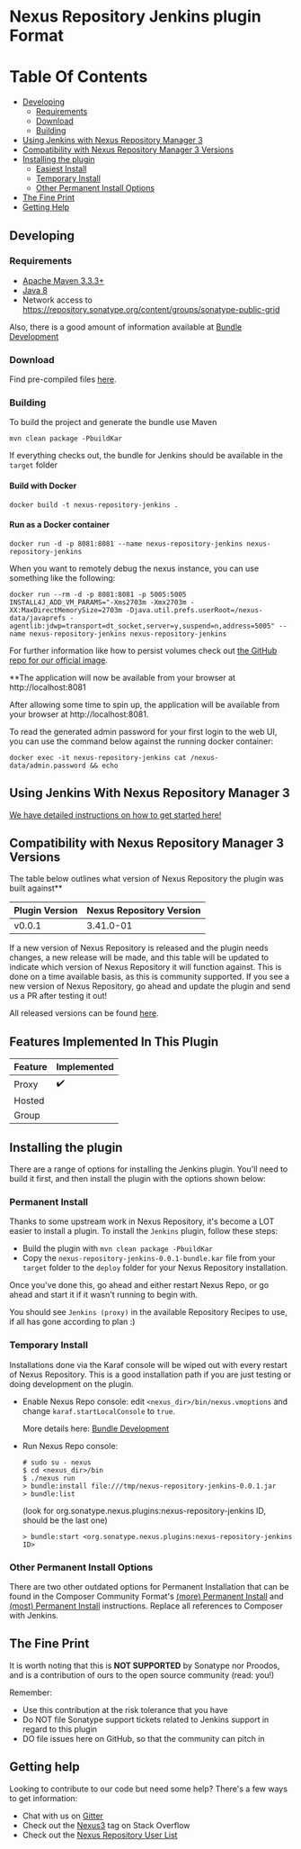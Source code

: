 <!--

    Proodos BV Open Source Version
    Copyright (c) 2022-present Proodos BV
    All rights reserved. Includes the third-party code listed at http://links.sonatype.com/products/nexus/oss/attributions.

    This program and the accompanying materials are made available under the terms of the Eclipse Public License Version 1.0,
    which accompanies this distribution and is available at http://www.eclipse.org/legal/epl-v10.html.

    All trademarks are the property of their respective owners.

-->

# Nexus Repository Jenkins plugin Format

# Table Of Contents

- [Developing](#developing)
  - [Requirements](#requirements)
  - [Download](#download)
  - [Building](#building)
- [Using Jenkins with Nexus Repository Manager 3](#using-Jenkins-with-nexus-repository-manager-3)
- [Compatibility with Nexus Repository Manager 3 Versions](#compatibility-with-nexus-repository-manager-3-versions)
- [Installing the plugin](#installing-the-plugin)
  - [Easiest Install](#permanent-install)
  - [Temporary Install](#temporary-install)
  - [Other Permanent Install Options](#other-permanent-install-options)
- [The Fine Print](#the-fine-print)
- [Getting Help](#getting-help)

## Developing

### Requirements

- [Apache Maven 3.3.3+](https://maven.apache.org/install.html)
- [Java 8](http://www.oracle.com/technetwork/java/javase/downloads/jdk8-downloads-2133151.html)
- Network access to https://repository.sonatype.org/content/groups/sonatype-public-grid

Also, there is a good amount of information available at [Bundle Development](https://help.sonatype.com/display/NXRM3/Bundle+Development)

### Download

Find pre-compiled files [here](https://search.maven.org/search?q=a:%22nexus-repository-jenkins%22).

### Building

To build the project and generate the bundle use Maven

    mvn clean package -PbuildKar

If everything checks out, the bundle for Jenkins should be available in the `target` folder

#### Build with Docker

`docker build -t nexus-repository-jenkins .`

#### Run as a Docker container

`docker run -d -p 8081:8081 --name nexus-repository-jenkins nexus-repository-jenkins`

When you want to remotely debug the nexus instance, you can use something like the following:

`docker run --rm -d -p 8081:8081 -p 5005:5005 INSTALL4J_ADD_VM_PARAMS="-Xms2703m -Xmx2703m -XX:MaxDirectMemorySize=2703m -Djava.util.prefs.userRoot=/nexus-data/javaprefs -agentlib:jdwp=transport=dt_socket,server=y,suspend=n,address=5005" --name nexus-repository-jenkins nexus-repository-jenkins `

For further information like how to persist volumes check out [the GitHub repo for our official image](https://github.com/sonatype/docker-nexus3).

**The application will now be available from your browser at http://localhost:8081

After allowing some time to spin up, the application will be available from your browser at http://localhost:8081.

To read the generated admin password for your first login to the web UI, you can use the command below against the running docker container:

    docker exec -it nexus-repository-jenkins cat /nexus-data/admin.password && echo

## Using Jenkins With Nexus Repository Manager 3

[We have detailed instructions on how to get started here!](docs/Jenkins_USER_DOCUMENTATION.md)

## Compatibility with Nexus Repository Manager 3 Versions

The table below outlines what version of Nexus Repository the plugin was built against**

| Plugin Version | Nexus Repository Version |
|----------------|--------------------------|
| v0.0.1         | 3.41.0-01                |

If a new version of Nexus Repository is released and the plugin needs changes, a new release will be made, and this
table will be updated to indicate which version of Nexus Repository it will function against. This is done on a time
available basis, as this is community supported. If you see a new version of Nexus Repository, go ahead and update the
plugin and send us a PR after testing it out!

All released versions can be found [here](https://github.com/sonatype-nexus-community/nexus-repository-jenkins/releases).

## Features Implemented In This Plugin

| Feature | Implemented        |
| ------- | ------------------ |
| Proxy   | :heavy_check_mark: |
| Hosted  |                    |
| Group   |                    |

## Installing the plugin

There are a range of options for installing the Jenkins plugin. You'll need to build it first, and
then install the plugin with the options shown below:

### Permanent Install

Thanks to some upstream work in Nexus Repository, it's become a LOT easier to install a plugin. To install the `Jenkins` plugin, follow these steps:

- Build the plugin with `mvn clean package -PbuildKar`
- Copy the `nexus-repository-jenkins-0.0.1-bundle.kar` file from your `target` folder to the `deploy` folder for your Nexus Repository installation.

Once you've done this, go ahead and either restart Nexus Repo, or go ahead and start it if it wasn't running to begin with.

You should see `Jenkins (proxy)` in the available Repository Recipes to use, if all has gone according to plan :)

### Temporary Install

Installations done via the Karaf console will be wiped out with every restart of Nexus Repository. This is a
good installation path if you are just testing or doing development on the plugin.

- Enable Nexus Repo console: edit `<nexus_dir>/bin/nexus.vmoptions` and change `karaf.startLocalConsole` to `true`.

  More details here: [Bundle Development](https://help.sonatype.com/display/NXRM3/Bundle+Development+Overview)

- Run Nexus Repo console:
  ```shell
  # sudo su - nexus
  $ cd <nexus_dir>/bin
  $ ./nexus run
  > bundle:install file:///tmp/nexus-repository-jenkins-0.0.1.jar
  > bundle:list
  ```
  (look for org.sonatype.nexus.plugins:nexus-repository-jenkins ID, should be the last one)
  ```
  > bundle:start <org.sonatype.nexus.plugins:nexus-repository-jenkins ID>
  ```

### Other Permanent Install Options

There are two other outdated options for Permanent Installation that can be found in the Composer Community Format's [\(more\) Permanent Install](https://github.com/sonatype-nexus-community/nexus-repository-composer/blob/master/README.md#more-permanent-install) and [\(most\) Permanent Install](https://github.com/sonatype-nexus-community/nexus-repository-composer/blob/master/README.md#most-permanent-install) instructions. Replace all references to Composer with Jenkins.

## The Fine Print

It is worth noting that this is **NOT SUPPORTED** by Sonatype nor Proodos, and is a contribution of ours
to the open source community (read: you!)

Remember:

- Use this contribution at the risk tolerance that you have
- Do NOT file Sonatype support tickets related to Jenkins support in regard to this plugin
- DO file issues here on GitHub, so that the community can pitch in


## Getting help

Looking to contribute to our code but need some help? There's a few ways to get information:

- Chat with us on [Gitter](https://gitter.im/sonatype/nexus-developers)
- Check out the [Nexus3](http://stackoverflow.com/questions/tagged/nexus3) tag on Stack Overflow
- Check out the [Nexus Repository User List](https://groups.google.com/a/glists.sonatype.com/forum/?hl=en#!forum/nexus-users)
